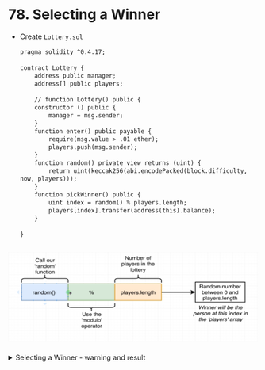 #   78. Selecting a Winner

-   Create `Lottery.sol`
    ```
    pragma solidity ^0.4.17;

    contract Lottery {
        address public manager;
        address[] public players;
        
        // function Lottery() public {
        constructor () public {
            manager = msg.sender;
        }
        function enter() public payable {
            require(msg.value > .01 ether);
            players.push(msg.sender);
        }
        function random() private view returns (uint) {
            return uint(keccak256(abi.encodePacked(block.difficulty, now, players)));            
        }
        function pickWinner() public {
            uint index = random() % players.length;
            players[index].transfer(address(this).balance);
        }
        
    } 
    ```  
    
![78. Selecting a Winner](../imgs/78.1_Selecting-a-Winner.png)
---


<details>
  <summary>Selecting a Winner - warning and result</summary>    

- [Warning: Using contract member "balance" inherited from the address type is deprecated. Solidity](https://stackoverflow.com/questions/51372365/warning-using-contract-member-balance-inherited-from-the-address-type-is-depr)
---
![78. Selecting a Winner](../imgs/78.2_Selecting-a-Winner.png)
</details>


